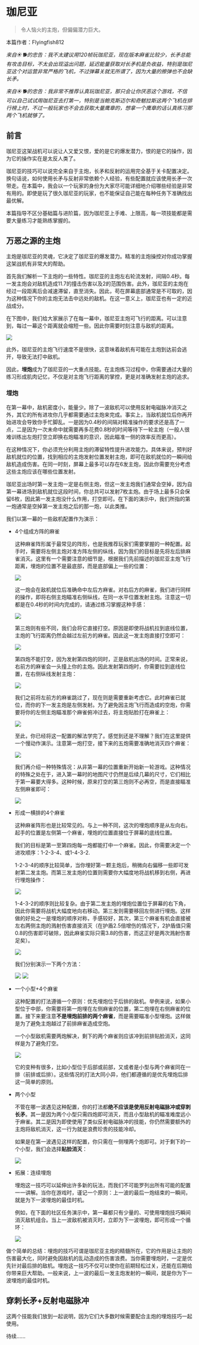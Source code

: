 # 珈尼亚

> 令人恼火的主炮，但偏偏潜力巨大。

本篇作者：Flyingfish812

*来自☀🐕的忠告：我不太建议用120帧玩珈尼亚，现在版本麻雀比较少，长矛总能有攻击目标，不太会出现溢出问题，延迟能量获取对长矛机是负收益，特别是珈尼亚这个对运营非常严格的飞机，不过弹幕关就无所谓了，因为大量的擦弹也不会缺长矛。*

*来自☀🐕的忠告：我非常不推荐认真玩珈尼亚，那只会让你厌恶这个游戏，不信可以自己试试用珈尼亚去打第一，特别是当鲍克斯迈尔和奇魃拉斯这两个飞机在排行榜上时，不过一般玩家也不会去获取大量鹰章的，想拿一个鹰章的话认真练习那两个飞机就够了。*

## 前言

珈尼亚这架战机可以说让人又爱又恨，爱的是它的爆发潜力，恨的是它的操作，因为它的操作实在是太反人类了。

珈尼亚的技巧可以说完全来自于主炮，长矛和反射的运用完全基于关卡配置决定。换句话说，如何使用长矛与反射非常依赖个人经验，有些配置就应该使用长矛一次带走。在本篇中，我会以一个玩家的身份为大家尽可能详细地介绍哪些经验是非常有用的。即使是玩了很久珈尼亚的玩家，也不能保证自己能在每种任务下准确找出最优解。

本篇指导不区分基础篇与进阶篇，因为珈尼亚上手难、上限高，每一项技能都是需要大量练习才能熟练掌握的。

## 万恶之源的主炮

主炮是珈尼亚的灵魂，它决定了珈尼亚的爆发潜力。精准的主炮操控对你成功掌握这架战机有非常大的帮助。

首先我们解析一下主炮的一些特性。珈尼亚的主炮左右轮流发射，间隔0.4秒。每一发主炮会对敌机造成11.7的撞击伤害以及2的范围伤害。此外，珈尼亚的主炮在经过一段距离后会减速滞留，直至消失。因此，苟在屏幕底部通常是不可取的，因为这种情况下你的主炮无法击中远处的敌机。在这一意义上，珈尼亚也有一定的近战成分。

在下图中，我们给大家展示了在每一幕中，珈尼亚主炮可飞行的距离。可以注意到，每过一幕这个距离就会缩短一些。因此你需要时刻注意与敌机的距离。

<img src="/JeriaCB/jeria12.jpg" style={{zoom:0.5}}/>

此外，珈尼亚的主炮飞行速度不是很快，这意味着敌机有可能在主炮到达前会逃开，导致无法打中敌机。

因此，**埋炮**成为了珈尼亚的一大重点技能。在主炮练习过程中，你需要通过大量的练习形成肌肉记忆，不仅是对主炮飞行距离的掌控，更是对准确发射主炮的追求。

### 埋炮

在第一幕中，敌机密度小，能量少。除了一波敌机可以使用反射电磁脉冲消灭之外，其它的所有进攻你几乎都需要通过主炮来完成。事实上，当敌机就位后你再开始进攻会导致你手忙脚乱。一是因为0.4秒的间隔对精准操作的要求还是高了一点，二是因为一次未命中就需要再多花费0.8秒的时间等待下一轮主炮（一般人很难训练出左炮打空立即换右炮瞄准的意识，因此瞄准一侧的效率反而更高）。

在这种情况下，你必须充分利用主炮的滞留特性提升进攻能力。具体来说，预判好敌机就位的位置，找到相应的主炮发射位置发射主炮，即可在敌机就位的一瞬间给敌机造成伤害。在同一时刻，屏幕上最多可以存在6发主炮，因此你需要充分考虑这些主炮应该在哪些位置发射。

珈尼亚出场时第一发主炮一定是右侧主炮，但这一发主炮我们通常会空掉，因为自第一幕进场到敌机就位这段时间，你总共可以发射7枚主炮。由于场上最多只会保留6枚，因此第一发主炮没什么作用，打空即可。在下面的演示中，我们所指的第一炮通常是空掉第一发主炮之后的那一炮，以此类推。

我们以第一幕的一些敌机配置作为演示：

- 4个组成方阵的麻雀

    这种麻雀阵形属于最常见的阵形，也是我推荐玩家们需要掌握的一种配置。起手时，需要将左侧主炮对准方阵左侧的纵线，因为我们的目标是先将左后排麻雀消灭。这里有一个需要注意的细节是，根据我们先前描述的珈尼亚主炮飞行距离，埋炮的位置不是最底部，而是底部偏上一些的位置：

    <img src="/JeriaCB/jeria1.jpg" style={{zoom:0.5}}/>

    这一炮会在敌机就位后准确命中左后方麻雀。对右后方的麻雀，我们进行同样的操作，即将右侧主炮瞄准右侧纵线，在同一水平位置发射主炮。注意这一切都是在0.4秒的时间内完成的，请通过练习掌握这种手感：

    <img src="/JeriaCB/jeria2.jpg" style={{zoom:0.5}}/>

    第三炮则有些不同，我们会将它直接打空。原因是即使将战机拉到底线位置，主炮的飞行距离仍然会越过左前方的麻雀。因此这一发主炮直接打空即可：

    <img src="/JeriaCB/jeria3.jpg" style={{zoom:0.5}}/>

    第四炮不能打空，因为发射第四炮的同时，正是敌机出场的时间。正常来说，右前方的麻雀会一头撞上你的主炮。因此发射第四炮时，你需要拉到底线位置，在右侧纵线发射主炮：

    <img src="/JeriaCB/jeria4.jpg" style={{zoom:0.5}}/>

    我们之前将左前方的麻雀跳过了，现在则是需要重新考虑它。此时麻雀已就位，而你的下一发主炮是左侧发射。为了避免因主炮飞行而造成的空炮，你需要将你的左侧主炮瞄准那个麻雀俯冲过去，将主炮贴脸打在麻雀上：

    <img src="/JeriaCB/jeria5.jpg" style={{zoom:0.5}}/>

    至此，你已经将这一配置的解法学完了。感觉到还是不理解？我们在这里提供一个慢动作演示。注意第一炮打空，接下来的五炮需要准确地消灭四个麻雀：

    <img src="/JeriaCB/jeria6.gif" style={{zoom:1}}/>

    我们再介绍一种特殊情况：从非第一幕的位置重新开始新一轮游戏。这种情况的特殊之处在于，进入第一幕时的地图尺寸仍然是后续几幕的尺寸，它们相比于第一幕要大得多。这种时候，原来打空的第三炮则不必再空，而是直接瞄准左侧麻雀即可：

    <img src="/JeriaCB/jeria7.gif" style={{zoom:1}}/>

- 形成一横排的4个麻雀

    这种麻雀阵形也是比较常见的。与上一种不同，这次的埋炮顺序是从左向右。起手的位置是左侧第一个麻雀，埋炮的位置直接位于屏幕的底线位置。

    我们的目标是第一至第四炮每一炮都能打中一个麻雀。因此，你需要决定一个进攻顺序：1-2-3-4、或1-4-3-2.

    1-2-3-4的顺序比较简单，当你埋好第一颗主炮后，稍微向右偏移一些即可发射第二发主炮。而第三发主炮的位置则需要你大幅度地将战机移到右侧，再进行埋炮操作：

    <img src="/JeriaCB/jeria8.jpg" style={{zoom:0.5}}/>

    1-4-3-2的顺序则比较复杂。由于第二发主炮的埋炮位置位于屏幕的右下角，因此你需要将战机大幅度地向右移动。第三发则需要移回左侧进行埋炮。这样做的好处之一是埋炮的顺序对称，手感较好，其次，第三个麻雀有机会直接被左右两侧主炮的溅射伤害直接消灭（在护盾2.5倍增伤的情况下，2护盾值只需0.8的伤害即可破除，因此麻雀实际只需3.8的伤害，而这正好是两次溅射伤害足矣）。

    <img src="/JeriaCB/jeria9.jpg" style={{zoom:0.5}}/>

    我们分别演示一下两个方法：

    <img src="/JeriaCB/jeria10.gif" style={{zoom:1}}/>

    <img src="/JeriaCB/jeria11.gif" style={{zoom:1}}/>

- 一个小型+4个麻雀

    这种配置的打法遵循一个原则：优先埋炮位于后排的敌机。举例来说，如果小型位于中部，你需要将第一炮埋在左侧麻雀的位置，第二炮埋在右侧麻雀的位置。接下来要注意**不是埋炮前排的两个麻雀**，而是需要瞄准小型埋炮。这样做是为了避免主炮越过了前排麻雀造成空炮。

    一个小型敌机需要两炮解决，剩下的两个麻雀则应该冲到前排贴脸消灭，这同样是为了避免打空。

    <img src="/JeriaCB/jeria13.gif" style={{zoom:1}}/>

    它的变种有很多，比如小型位于后部或前部，又或者是小型与两个麻雀同在一排（前排或后排）。这些情况的打法大同小异，他们都遵循的是优先埋炮后排这一简单的原则。

- 两个小型

    不管在哪一波遇见这种配置，你的打法都**绝不应该是使用反射电磁脉冲或穿刺长矛**。其一是因为两个小型只需四炮即可消灭，而且小型敌机的瞄准难度远小于麻雀。其二是因为即使使用了类似反射电磁脉冲的技能，你仍然需要额外的主炮将敌机消灭，这一行为就是浪费珍贵的技能冷却。

    如果是在第一波遇见这样的配置，你只需在一侧埋两个炮即可。对于剩下的一个小型，我们会选择**贴脸消灭**：

    <img src="/JeriaCB/jeria14.gif" style={{zoom:1}}/>

- 拓展：连续埋炮

    埋炮这一技巧可以延伸出许多新的玩法，而我们不可能罗列出所有可能的配置一一讲解。当你在游戏时，谨记一个原则：上一波的最后一炮结束的一瞬间，就是为下一波埋炮的最佳时机。

    例如，在下面的社区任务演示中，第一幕都只有少量的、可使用埋炮技巧瞬间消灭敌机组合。当上一波敌机被消灭时，立即为下一波埋炮，即可形成一个循环：

    <img src="/JeriaCB/jeria15.gif" style={{zoom:1}}/>

做个简单的总结：埋炮的技巧可谓是珈尼亚主炮的精髓所在，它的作用是让主炮的伤害最大化，同时避免因敌机的乱动造成的伤害浪费。当你需要埋炮时，一定是优先针对最后排的敌机。埋炮这一技巧不仅可以使你在前期轻松过关，还能在后期给你带来巨大帮助。一般来说，上一波的最后一发主炮发射的一瞬间，就是你为下一波埋炮的最佳时机。

## 穿刺长矛+反射电磁脉冲

这两个技能我们放到一起说明，因为它们大多数时候需要配合主炮的埋炮技巧一起使用。

待续……